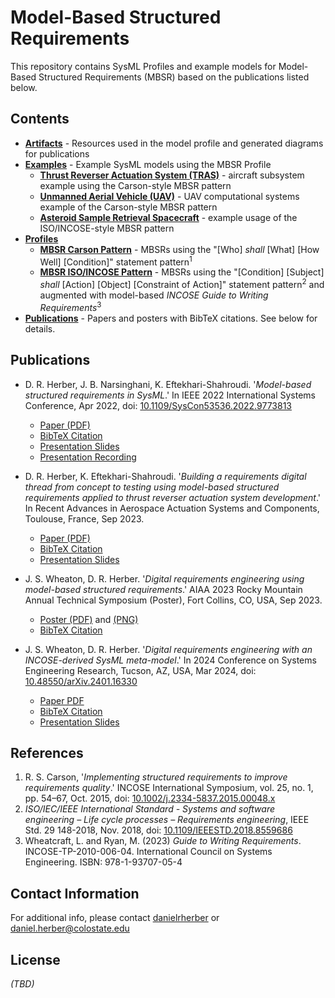 # Model-Based Structured Requirements

This repository contains SysML Profiles and example models for Model-Based Structured Requirements (MBSR) based on the publications listed below.

## Contents

- **[Artifacts](./Artifacts/)** - Resources used in the model profile and generated diagrams for publications
- **[Examples](./Examples/)** - Example SysML models using the MBSR Profile
    - **[Thrust Reverser Actuation System (TRAS)](./Examples/Thrust_Reverser_Actuation_System/)** - aircraft subsystem example using the Carson-style MBSR pattern
    - **[Unmanned Aerial Vehicle (UAV)](./Examples/Unmanned_Aerial_Vehicle/)** - UAV computational systems example of the Carson-style MBSR pattern
    - **[Asteroid Sample Retrieval Spacecraft](./Examples/Asteroid_Sample_Retrieval_Spacecraft/)** - example usage of the ISO/INCOSE-style MBSR pattern
- **[Profiles](./Profiles/)**
    - **[MBSR Carson Pattern](./Profiles/MBSR_Carson_Pattern.mdzip)** - MBSRs using the "[Who] *shall* [What] [How Well] [Condition]" statement pattern<sup>1</sup>
    - **[MBSR ISO/INCOSE Pattern](./Profiles/MBSR_ISO-INCOSE.mdzip)** - MBSRs using the "[Condition] [Subject] *shall* [Action] [Object] [Constraint of Action]" statement pattern<sup>2</sup> and augmented with model-based *INCOSE Guide to Writing Requirements*<sup>3</sup>
- **[Publications](./Publications/)** - Papers and posters with BibTeX citations. See below for details.

## Publications

* D. R. Herber, J. B. Narsinghani, K. Eftekhari-Shahroudi. '*Model-based structured requirements in SysML*.' In IEEE 2022 International Systems Conference, Apr 2022, doi: [10.1109/SysCon53536.2022.9773813](https://doi.org/10.1109/SysCon53536.2022.9773813)

    - [Paper (PDF)](./Publications/Herber2022a.pdf)
    - [BibTeX Citation](./Publications/Herber2022a.bib)
    - [Presentation Slides](https://www.engr.colostate.edu/%7Edrherber/files/Herber2022a_presentation.pdf)
    - [Presentation Recording](https://colostate-my.sharepoint.com/:v:/g/personal/drherber_colostate_edu/ET9jUdsut5dNjahBuemXBr8BKm2MSCX2RLxQZkNflwozSg?e=wb5Yrz)

* D. R. Herber, K. Eftekhari-Shahroudi. '*Building a requirements digital thread from concept to testing using model-based structured requirements applied to thrust reverser actuation system development*.' In Recent Advances in Aerospace Actuation Systems and Components, Toulouse, France, Sep 2023.

    - [Paper (PDF)](./Publications/Herber2023b.pdf)
    - [BibTeX Citation](./Publications/Herber2023b.bib)
    - [Presentation Slides](https://www.engr.colostate.edu/%7Edrherber/files/Herber2023b_presentation.pdf)

* J. S. Wheaton, D. R. Herber. '*Digital requirements engineering using model-based structured requirements*.' AIAA 2023 Rocky Mountain Annual Technical Symposium (Poster), Fort Collins, CO, USA, Sep 2023.

    - [Poster (PDF)](./Publications/Wheaton2023a.pdf) and [(PNG)](./Publications/Wheaton2023a.png)
    - [BibTeX Citation](./Publications/Wheaton2023a.png)

* J. S. Wheaton, D. R. Herber. '*Digital requirements engineering with an INCOSE-derived SysML meta-model*.' In 2024 Conference on Systems Engineering Research, Tucson, AZ, USA, Mar 2024, doi: [10.48550/arXiv.2401.16330](https://doi.org/10.48550/arXiv.2401.16330)

    - [Paper PDF](./Publications/Wheaton2024b.pdf)
    - [BibTeX Citation](./Publications/Wheaton2024b.bib)
    - [Presentation Slides](https://www.engr.colostate.edu/%7Edrherber/files/Wheaton2024b_presentation.pdf)

## References

1. R. S. Carson, '*Implementing structured requirements to improve requirements quality*.' INCOSE International Symposium, vol. 25, no. 1, pp. 54–67, Oct. 2015, doi: [10.1002/j.2334-5837.2015.00048.x](https://doi.org/10.1002/j.2334-5837.2015.00048.x)
2. *ISO/IEC/IEEE International Standard - Systems and software engineering – Life cycle processes – Requirements engineering*, IEEE Std. 29 148-2018, Nov. 2018, doi: [10.1109/IEEESTD.2018.8559686](https://doi.org/10.1109/IEEESTD.2018.8559686)
3. Wheatcraft, L. and Ryan, M. (2023) *Guide to Writing Requirements*. INCOSE-TP-2010-006-04. International Council on Systems Engineering. ISBN: 978-1-93707-05-4

## Contact Information

For additional info, please contact [danielrherber](https://github.com/danielrherber) or [daniel.herber@colostate.edu](mailto:daniel.herber@colostate.edu)

## License

*(TBD)*
